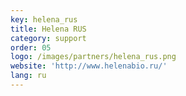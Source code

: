 ```yaml
---
key: helena_rus
title: Helena RUS
category: support
order: 05
logo: /images/partners/helena_rus.png
website: 'http://www.helenabio.ru/'
lang: ru
---
```

